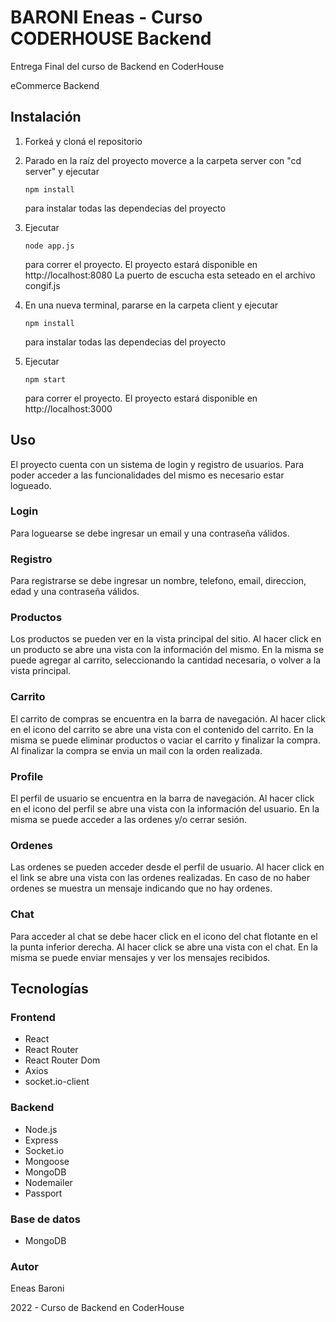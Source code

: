 # BARONI Eneas - Curso CODERHOUSE Backend

Entrega Final del curso de Backend en CoderHouse

eCommerce Backend

## Instalación

1. Forkeá y cloná el repositorio

2. Parado en la raíz del proyecto moverce a la carpeta server con "cd server" y ejecutar 

   ```
   npm install
   ```
    para instalar todas las dependecias del proyecto

3. Ejecutar 

   ```
   node app.js
   ```

    para correr el proyecto. El proyecto estará disponible en http://localhost:8080
    La puerto de escucha esta seteado en el archivo congif.js

4. En una nueva terminal, pararse en la carpeta client y ejecutar 

   
   ```
   npm install
   ```

    para instalar todas las dependecias del proyecto

5. Ejecutar

    ```
    npm start
    ```
    
    para correr el proyecto. El proyecto estará disponible en http://localhost:3000


## Uso

El proyecto cuenta con un sistema de login y registro de usuarios. Para poder acceder a las funcionalidades del mismo es necesario estar logueado.


### Login

Para loguearse se debe ingresar un email y una contraseña válidos. 


### Registro

Para registrarse se debe ingresar un nombre, telefono, email, direccion, edad y una contraseña válidos.


### Productos

Los productos se pueden ver en la vista principal del sitio. Al hacer click en un producto se abre una vista con la información del mismo. En la misma se puede agregar al carrito, seleccionando la cantidad necesaria, o volver a la vista principal.


### Carrito

El carrito de compras se encuentra en la barra de navegación. Al hacer click en el icono del carrito se abre una vista con el contenido del carrito. En la misma se puede eliminar productos o vaciar el carrito y finalizar la compra.
Al finalizar la compra se envia un mail con la orden realizada.


### Profile

El perfil de usuario se encuentra en la barra de navegación. Al hacer click en el icono del perfil se abre una vista con la información del usuario. En la misma se puede acceder a las ordenes y/o cerrar sesión.


### Ordenes

Las ordenes se pueden acceder desde el perfil de usuario. Al hacer click en el link se abre una vista con las ordenes realizadas. En caso de no haber ordenes se muestra un mensaje indicando que no hay ordenes.


### Chat

Para acceder al chat se debe hacer click en el icono del chat flotante en el la punta inferior derecha. Al hacer click se abre una vista con el chat. En la misma se puede enviar mensajes y ver los mensajes recibidos.


## Tecnologías

### Frontend

- React
- React Router
- React Router Dom
- Axios
- socket.io-client

### Backend

- Node.js
- Express
- Socket.io
- Mongoose
- MongoDB
- Nodemailer
- Passport

### Base de datos

- MongoDB


### Autor

Eneas Baroni

2022 - Curso de Backend en CoderHouse
